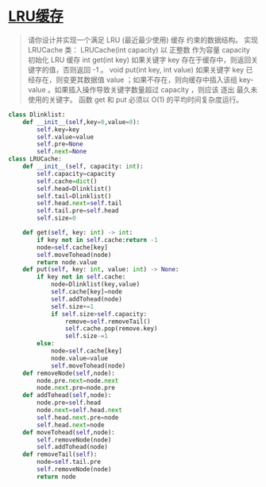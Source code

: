 # [LRU缓存](https://leetcode.cn/problems/lru-cache)

> 请你设计并实现一个满足  LRU (最近最少使用) 缓存 约束的数据结构。
> 实现 LRUCache 类：
> LRUCache(int capacity) 以 正整数 作为容量 capacity 初始化 LRU 缓存
> int get(int key) 如果关键字 key 存在于缓存中，则返回关键字的值，否则返回 -1 。
> void put(int key, int value) 如果关键字 key 已经存在，则变更其数据值 value ；如果不存在，则向缓存中插入该组 key-value 。如果插入操作导致关键字数量超过 capacity ，则应该 逐出 最久未使用的关键字。
> 函数 get 和 put 必须以 O(1) 的平均时间复杂度运行。

```python
class Dlinklist:
    def __init__(self,key=0,value=0):
        self.key=key
        self.value=value
        self.pre=None
        self.next=None
class LRUCache:
    def __init__(self, capacity: int):
        self.capacity=capacity
        self.cache=dict()
        self.head=Dlinklist()
        self.tail=Dlinklist()
        self.head.next=self.tail
        self.tail.pre=self.head
        self.size=0

    def get(self, key: int) -> int:
        if key not in self.cache:return -1
        node=self.cache[key]
        self.moveTohead(node)
        return node.value
    def put(self, key: int, value: int) -> None:
        if key not in self.cache:
            node=Dlinklist(key,value)
            self.cache[key]=node
            self.addTohead(node)
            self.size+=1
            if self.size>self.capacity:
                remove=self.removeTail()
                self.cache.pop(remove.key)
                self.size-=1
        else:
            node=self.cache[key]
            node.value=value
            self.moveTohead(node)
    def removeNode(self,node):
        node.pre.next=node.next
        node.next.pre=node.pre
    def addTohead(self,node):
        node.pre=self.head
        node.next=self.head.next
        self.head.next.pre=node
        self.head.next=node
    def moveTohead(self,node):
        self.removeNode(node)
        self.addTohead(node)
    def removeTail(self):
        node=self.tail.pre
        self.removeNode(node)
        return node
```

